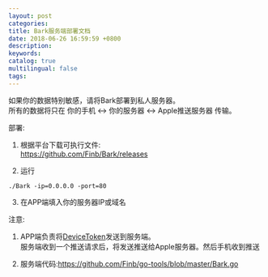 ```yaml
---
layout: post
categories: 
title: Bark服务端部署文档
date: 2018-06-26 16:59:59 +0800
description: 
keywords: 
catalog: true
multilingual: false
tags: 
---
```


如果你的数据特别敏感，请将Bark部署到私人服务器。<br>所有的数据将只在 你的手机 <-> 你的服务器 <-> Apple推送服务器 传输。

部署:

1. 根据平台下载可执行文件:<br> <a href='https://github.com/Finb/Bark/releases'>https://github.com/Finb/Bark/releases</a>

2. 运行
```
./Bark -ip=0.0.0.0 -port=80 
```
3. 在APP端填入你的服务器IP或域名


注意:

1. APP端负责将<a href="https://developer.apple.com/documentation/uikit/uiapplicationdelegate/1622958-application">DeviceToken</a>发送到服务端。 <br>服务端收到一个推送请求后，将发送推送给Apple服务器。然后手机收到推送

2. 服务端代码:<a href='https://github.com/Finb/go-tools/blob/master/Bark.go'>https://github.com/Finb/go-tools/blob/master/Bark.go</a><br>
